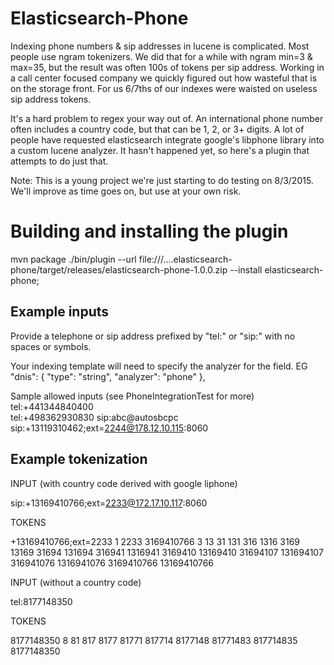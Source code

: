 # Elasticsearch-Phone

Indexing phone numbers & sip addresses in lucene is complicated. Most people use ngram tokenizers. We did that for a while with ngram min=3 & max=35, but the result was often 100s of tokens per sip address. Working in a call center focused company we quickly figured out how wasteful that is on the storage front. For us 6/7ths of our indexes were waisted on useless sip address tokens.

It's a hard problem to regex your way out of. An international phone number often includes a country code, but that can be 1, 2, or 3+ digits. A lot of people have requested elasticsearch integrate google's libphone library into a custom lucene analyzer. It hasn't happened yet, so here's a plugin that attempts to do just that.  

Note: This is a young project we're just starting to do testing on 8/3/2015. We'll improve as time goes on, but use at your own risk.  

# Building and installing the plugin
mvn package
./bin/plugin --url file:///....elasticsearch-phone/target/releases/elasticsearch-phone-1.0.0.zip --install elasticsearch-phone;

## Example inputs

Provide a telephone or sip address prefixed by "tel:" or "sip:" with no spaces or symbols.

Your indexing template will need to specify the analyzer for the field. EG
            "dnis": {
              "type": "string",
              "analyzer": "phone"
            },


Sample allowed inputs (see PhoneIntegrationTest for more) 
tel:+441344840400   
tel:+498362930830
sip:abc@autosbcpc
sip:+13119310462;ext=2244@178.12.10.115:8060

## Example tokenization

INPUT (with country code derived with google liphone)

sip:+13169410766;ext=2233@172.17.10.117:8060

TOKENS

+13169410766;ext=2233
1
2233
3169410766
3
13
31
131
316
1316
3169
13169
31694
131694
316941
1316941
3169410
13169410
31694107
131694107
316941076
1316941076
3169410766
13169410766

INPUT (without a country code)

tel:8177148350

TOKENS

8177148350
8
81
817
8177
81771
817714
8177148
81771483
817714835
8177148350
